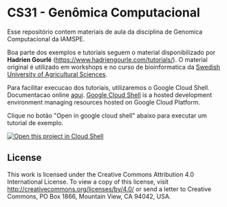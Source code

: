 # CS31 - Genômica Computacional

Esse repositório contem materiais de aula da disciplina de Genomica Computacional da IAMSPE.

Boa parte dos exemplos e tutoriais seguem o material disponibilizado por **Hadrien Gourlé** (<https://www.hadriengourle.com/tutorials/>). O material original é utilizado em workshops e no curso de bioinformatica da [Swedish University of Agricultural Sciences](https://www.slu.se/).

Para facilitar execucao dos tutoriais, utilizaremos o Google Cloud Shell. Documentacao online [aqui](https://cloud.google.com/shell/docs/tutorials). [Google Cloud Shell](https://cloud.google.com/shell/docs/) is a hosted development environment managing resources hosted on Google Cloud Platform.

Clique no botão "Open in google cloud shell" abaixo para executar um tutorial de exemplo.

[![Open this project in Cloud Shell](http://gstatic.com/cloudssh/images/open-btn.png)](https://console.cloud.google.com/cloudshell/open?git_repo=https://github.com/ricardovialle/cloud-shell-tutorials.git&page=editor&tutorial=tutorial.md)

## License

This work is licensed under the Creative Commons Attribution 4.0 International License. To view a copy of this license, visit <http://creativecommons.org/licenses/by/4.0/> or send a letter to Creative Commons, PO Box 1866, Mountain View, CA 94042, USA.
